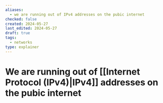 ```yaml
---
aliases:
  - we are running out of IPv4 addresses on the pubic internet
checked: false
created: 2024-05-27
last_edited: 2024-05-27
draft: true
tags:
  - networks
type: explainer
---
```

# We are running out of [[Internet Protocol (IPv4)|IPv4]] addresses on the pubic internet


